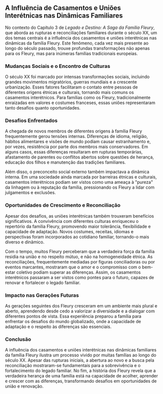 
## A Influência de Casamentos e Uniões Interétnicas nas Dinâmicas Familiares

No contexto do Capítulo 3 de *Legado e Destino: A Saga da Família Fleury*, que aborda as rupturas e reconciliações familiares durante o século XX, um dos temas centrais é a influência dos casamentos e uniões interétnicas nas dinâmicas da família Fleury. Este fenômeno, cada vez mais presente ao longo do século passado, trouxe profundas transformações não apenas para os Fleury, mas para inúmeras famílias tradicionais europeias.

### Mudanças Sociais e o Encontro de Culturas

O século XX foi marcado por intensas transformações sociais, incluindo grandes movimentos migratórios, guerras mundiais e a crescente urbanização. Esses fatores facilitaram o contato entre pessoas de diferentes origens étnicas e culturais, tornando mais comuns os casamentos interétnicos. Para famílias como os Fleury, tradicionalmente enraizadas em valores e costumes franceses, essas uniões representaram tanto desafios quanto oportunidades.

### Desafios Enfrentados

A chegada de novos membros de diferentes origens à família Fleury frequentemente gerou tensões internas. Diferenças de idioma, religião, hábitos alimentares e visões de mundo podiam causar estranhamento e, por vezes, resistência por parte dos membros mais conservadores. Em alguns casos, essas diferenças resultaram em rupturas temporárias, afastamento de parentes ou conflitos abertos sobre questões de herança, educação dos filhos e manutenção das tradições familiares.

Além disso, o preconceito social externo também impactava a dinâmica interna. Em uma sociedade ainda marcada por barreiras étnicas e culturais, casamentos interétnicos podiam ser vistos como uma ameaça à "pureza" da linhagem ou à reputação da família, pressionando os Fleury a lidar com julgamentos e exclusões.

### Oportunidades de Crescimento e Reconciliação

Apesar dos desafios, as uniões interétnicas também trouxeram benefícios significativos. A convivência com diferentes culturas enriqueceu o repertório da família Fleury, promovendo maior tolerância, flexibilidade e capacidade de adaptação. Novos costumes, receitas, idiomas e perspectivas foram incorporados ao cotidiano familiar, tornando-o mais diverso e dinâmico.

Com o tempo, muitos Fleury perceberam que a verdadeira força da família residia na união e no respeito mútuo, e não na homogeneidade étnica. As reconciliações, frequentemente mediadas por figuras conciliadoras ou por eventos marcantes, mostraram que o amor e o compromisso com o bem-estar coletivo podiam superar as diferenças. Assim, os casamentos interétnicos passaram a ser vistos como pontes para o futuro, capazes de renovar e fortalecer o legado familiar.

### Impacto nas Gerações Futuras

As gerações seguintes dos Fleury cresceram em um ambiente mais plural e aberto, aprendendo desde cedo a valorizar a diversidade e a dialogar com diferentes pontos de vista. Essa experiência preparou a família para enfrentar os desafios do mundo globalizado, onde a capacidade de adaptação e o respeito às diferenças são essenciais.

### Conclusão

A influência dos casamentos e uniões interétnicas nas dinâmicas familiares da família Fleury ilustra um processo vivido por muitas famílias ao longo do século XX. Apesar das rupturas iniciais, a abertura ao novo e a busca pela reconciliação mostraram-se fundamentais para a sobrevivência e o fortalecimento do legado familiar. No fim, a história dos Fleury revela que a verdadeira herança de uma família está na capacidade de acolher, aprender e crescer com as diferenças, transformando desafios em oportunidades de união e renovação.
```

